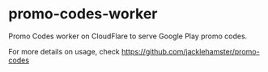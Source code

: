# promo-codes-worker

Promo Codes worker on CloudFlare to serve Google Play promo codes.

For more details on usage, check <https://github.com/jacklehamster/promo-codes>
